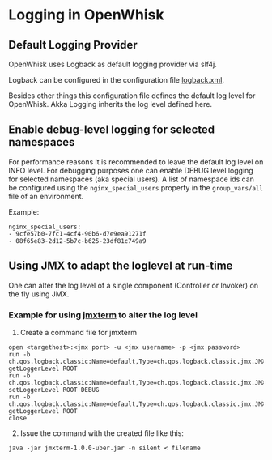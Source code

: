 <!--
#
# Licensed to the Apache Software Foundation (ASF) under one or more
# contributor license agreements.  See the NOTICE file distributed with
# this work for additional information regarding copyright ownership.
# The ASF licenses this file to You under the Apache License, Version 2.0
# (the "License"); you may not use this file except in compliance with
# the License.  You may obtain a copy of the License at
#
#     http://www.apache.org/licenses/LICENSE-2.0
#
# Unless required by applicable law or agreed to in writing, software
# distributed under the License is distributed on an "AS IS" BASIS,
# WITHOUT WARRANTIES OR CONDITIONS OF ANY KIND, either express or implied.
# See the License for the specific language governing permissions and
# limitations under the License.
#
-->

# Logging in OpenWhisk

## Default Logging Provider

OpenWhisk uses Logback as default logging provider via slf4j.

Logback can be configured in the configuration file
[logback.xml](../common/scala/src/main/resources/logback.xml).

Besides other things this configuration file defines the default log level for
OpenWhisk. Akka Logging inherits the log level defined here.

## Enable debug-level logging for selected namespaces

For performance reasons it is recommended to leave the default log level on INFO
level. For debugging purposes one can enable DEBUG level logging for selected
namespaces (aka special users). A list of namespace ids can be configured using
the `nginx_special_users` property in the `group_vars/all` file of an
environment.

Example:

```
nginx_special_users:
- 9cfe57b0-7fc1-4cf4-90b6-d7e9ea91271f
- 08f65e83-2d12-5b7c-b625-23df81c749a9
```

## Using JMX to adapt the loglevel at run-time

One can alter the log level of a single component (Controller or Invoker) on the
fly using JMX.

### Example for using [jmxterm](ttp://wiki.cyclopsgroup.org/jmxterm/) to alter the log level

1. Create a command file for jmxterm

```
open <targethost>:<jmx port> -u <jmx username> -p <jmx password>
run -b ch.qos.logback.classic:Name=default,Type=ch.qos.logback.classic.jmx.JMXConfigurator getLoggerLevel ROOT
run -b ch.qos.logback.classic:Name=default,Type=ch.qos.logback.classic.jmx.JMXConfigurator setLoggerLevel ROOT DEBUG
run -b ch.qos.logback.classic:Name=default,Type=ch.qos.logback.classic.jmx.JMXConfigurator getLoggerLevel ROOT
close
```

2. Issue the command with the created file like this:

```
java -jar jmxterm-1.0.0-uber.jar -n silent < filename
```

